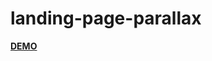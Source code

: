 # landing-page-parallax

<a href="https://eeeriksen.github.io/landing-page-parallax/"><strong>DEMO</strong></a>
